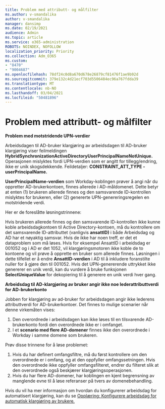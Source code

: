 ```yaml
---
title: Problem med attributt- og målfilter
ms.author: v-smandalika
author: v-smandalika
manager: dansimp
ms.date: 02/19/2021
audience: Admin
ms.topic: article
ms.service: o365-administration
ROBOTS: NOINDEX, NOFOLLOW
localization_priority: Priority
ms.collection: Adm_O365
ms.custom:
- "8470"
- "9004687"
ms.openlocfilehash: 78df24c0d8a670d678e26879cf81476f1ae9b92d
ms.sourcegitcommit: 379e132c4d21ecf703d5506484ec96a767fdda39
ms.translationtype: MT
ms.contentlocale: nb-NO
ms.lasthandoff: 03/04/2021
ms.locfileid: "50481896"
---
```

# <a name="problem-with-attribute-and-scoping-filter"></a>Problem med attributt- og målfilter

**Problem med motstridende UPN-verdier**

Arbeidsdagen til AD-bruker klargjøring av arbeidsdagen til AD-bruker klargjøring viser feilmeldingen **HybridSynchronizationActiveDirectoryUserPrincipalNameNotUnique.** Operasjonen mislyktes fordi UPN-verdien som er angitt for tillegg/endring, ikke er unik skogsdekkende. Feildetaljer: **CONSTRAINT_ATT_TYPE - userPrincipalName.**

**UserPrincipalName-verdien** som Workday-koblingen prøver å angi når du oppretter AD-brukerkontoen, finnes allerede i AD-måldomenet. Dette betyr at enten (1) brukeren allerede finnes og den samsvarende ID-kontrollen mislyktes for brukeren, eller (2) genererte UPN-genereringsregelen en motstridende verdi.

Her er de foreslåtte løsningstrinnene:

Hvis brukeren allerede finnes og den samsvarende ID-kontrollen ikke kunne koble arbeidsdagkontoen til Active Directory-kontoen, må du kontrollere om det samsvarende ID-attributtet (vanligvis **ansattID)** i både Arbeidsdag og AD har et nøyaktig samsvar. Hvis de ikke har noen treff, er det et dataproblem som må løses. Hvis for eksempel AnsattID i arbeidsdag er 001052 og i AD er det 1052, vil klargjøringsmotoren ikke koble de to kontoene og vil prøve å opprette en bruker som allerede finnes. Løsningen i dette tilfellet er å endre **AnsattID-verdien** i AD til å inkludere foranstilte nuller for å gjøre den til 001052.
Hvis det UPN-genererende uttrykket ikke genererer en unik verdi, kan du vurdere å bruke funksjonen **SelectUniqueValue** for dekopiering til å generere en unik verdi hver gang.

**Arbeidsdag til AD-klargjøring av bruker angir ikke noe lederattributtverdi for AD-brukerkonto**

Jobben for klargjøring av ad-bruker  for arbeidsdagen angir ikke lederens attributtverdi for AD-brukerkontoer. Det finnes to mulige scenarier når denne virkemåten vises:

1. Den overordnede i arbeidsdagen kan ikke løses til en tilsvarende AD-brukerkonto fordi den overordnede ikke er i omfanget.
2. I et **scenario med flere AD-domener** finnes ikke den overordnede i Workday i samme domene som brukeren.

Prøv disse trinnene for å løse problemet:

1. Hvis du har definert omfangsfiltre, må du først kontrollere om den overordnede er i omfang, og at den oppfyller omfangssetningen. Hvis den overordnede ikke oppfyller omfangsfilteret, endrer du filteret slik at den overordnede også beskjærer klargjøringsoperasjonen.
2. Hvis du har flere AD-domener, har koblingen en kjent begrensning av manglende evne til å løse referanser på tvers av domenebehandling.

Hvis du vil ha mer informasjon om hvordan du konfigurerer arbeidsdag for automatisert klargjøring, kan du se [Opplæring: Konfigurere arbeidsdag for automatisk klargjøring av brukere.](https://docs.microsoft.com/azure/active-directory/saas-apps/workday-inbound-tutorial)













